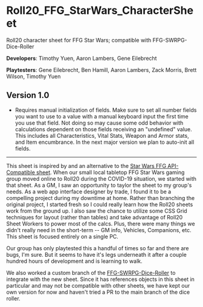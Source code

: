 # Roll20_FFG_StarWars_CharacterSheet
Roll20 character sheet for FFG Star Wars; compatible with FFG-SWRPG-Dice-Roller

**Developers**:  Timothy Yuen, Aaron Lambers, Gene Eilebrecht

**Playtesters**:  Gene Eilebrecht, Ben Hamill, Aaron Lambers, Zack Morris, Brett Wilson, Timothy Yuen

## Version 1.0

* Requires manual initialization of fields. Make sure to set all number fields you want to use to a value with a manual keyboard input the first time you use that field. Not doing so may cause some odd behavior with calculations dependent on those fields receiving an "undefined" value. This includes all Characteristics, Vital Stats, Weapon and Armor stats, and Item encumbrance. In the next major version we plan to auto-init all fields.

---------

This sheet is inspired by and an alternative to the [Star Wars FFG API-Compatible sheet](https://github.com/Roll20/roll20-character-sheets/tree/master/Star%20Wars%20FFG%20API-Compatible).  When our small local tabletop FFG Star Wars gaming group moved online to Roll20 during the COVID-19 situation, we started with that sheet.  As a GM, I saw an opportunity to taylor the sheet to my group's needs.  As a web app interface designer by trade, I found it to be a compelling project during my downtime at home.  Rather than branching the original project, I started fresh so I could really learn how the Roll20 sheets work from the ground up.  I also saw the chance to utilize some CSS Grid techniques for layout (rather than tables) and take advantage of Roll20 Sheet Workers to power most of the calcs.  Plus, there were many things we didn't really need in the short-term -- GM info, Vehicles, Companions, etc.  This sheet is focused entirely on a single PC.

Our group has only playtested this a handful of times so far and there are bugs, I'm sure.  But it seems to have it's legs underneath it after a couple hundred hours of development and is learning to walk.

We also worked a custom branch of the [FFG-SWRPG-Dice-Roller](https://github.com/Roll20/roll20-api-scripts/tree/master/FFG-SWRPG-Dice-Roller) to integrate with the new sheet.  Since it has references objects in this sheet in particular and may not be compatible with other sheets, we have kept our own version for now and haven't tried a PR to the main branch of the dice roller.
